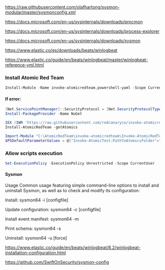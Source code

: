 https://raw.githubusercontent.com/olafhartong/sysmon-modular/master/sysmonconfig.xml

https://docs.microsoft.com/en-us/sysinternals/downloads/procmon

https://docs.microsoft.com/en-us/sysinternals/downloads/process-explorer

https://docs.microsoft.com/en-us/sysinternals/downloads/sysmon

https://www.elastic.co/es/downloads/beats/winlogbeat

https://www.elastic.co/guide/en/beats/winlogbeat/master/winlogbeat-reference-yml.html

### Install Atomic Red Team
```powershell
Install-Module -Name invoke-atomicredteam,powershell-yaml -Scope CurrentUser
```
 #### If error:
 ```powershell
[Net.ServicePointManager]::SecurityProtocol = [Net.SecurityProtocolType]::Tls12
Install-PackageProvider -Name NuGet
```
```powershell
IEX (IWR 'https://raw.githubusercontent.com/redcanaryco/invoke-atomicredteam/master/install-atomicredteam.ps1' -UseBasicParsing);
Install-AtomicRedTeam -getAtomics

Import-Module "C:\AtomicRedTeam\invoke-atomicredteam\Invoke-AtomicRedTeam.psd1" -Force
$PSDefaultParameterValues = @{"Invoke-AtomicTest:PathToAtomicsFolder"="C:\AtomicRedTeam\atomics"}
```
### Allow scripts execution
```powershell
Set-ExecutionPolicy -ExecutionPolicy Unrestricted -Scope CurrentUser
```

#### Sysmon
Usage
Common usage featuring simple command-line options to install and uninstall Sysmon, as well as to check and modify its configuration:

Install: sysmon64 -i [configfile]

Update configuration: sysmon64 -c [configfile]

Install event manifest: sysmon64 -m

Print schema: sysmon64 -s

Uninstall: sysmon64 -u [force]
 
https://www.elastic.co/guide/en/beats/winlogbeat/8.2/winlogbeat-installation-configuration.html

https://github.com/SwiftOnSecurity/sysmon-config
